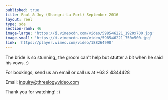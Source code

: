 ```yaml
---
published: true
title: Paul & Joy (Shangri-La Fort) September 2016
layout: reel
type: sde
section-rank: 46
image-large: 'https://i.vimeocdn.com/video/598546221_1920x700.jpg'
image-small: 'https://i.vimeocdn.com/video/598546221_750x500.jpg'
link: 'https://player.vimeo.com/video/188264990'
---
```

The bride is so stunning, the groom can't help but stutter a bit when he said his vows. :)

For bookings, send us an email or call us at +63 2 4344428

Email: inquiry@threelogyvideo.com

Thank you for watching! :)
